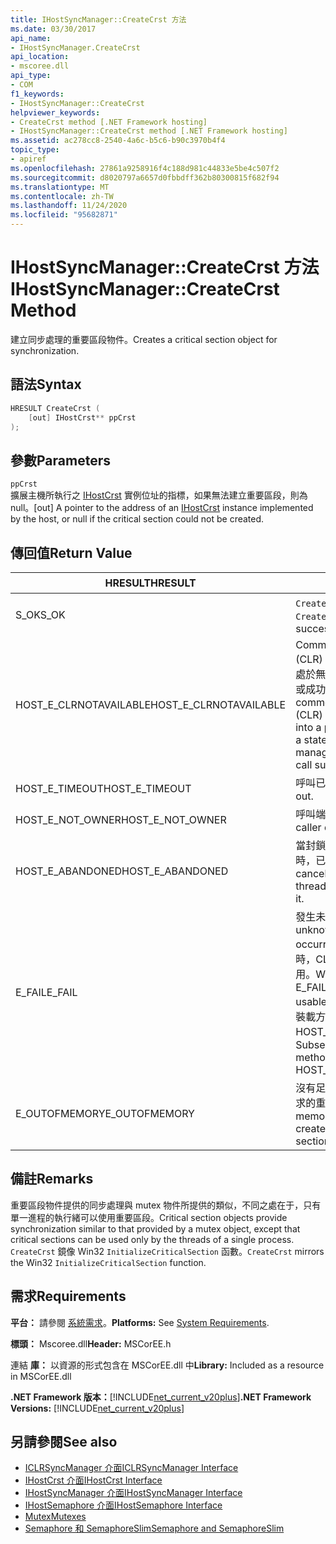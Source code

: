 ```yaml
---
title: IHostSyncManager::CreateCrst 方法
ms.date: 03/30/2017
api_name:
- IHostSyncManager.CreateCrst
api_location:
- mscoree.dll
api_type:
- COM
f1_keywords:
- IHostSyncManager::CreateCrst
helpviewer_keywords:
- CreateCrst method [.NET Framework hosting]
- IHostSyncManager::CreateCrst method [.NET Framework hosting]
ms.assetid: ac278cc8-2540-4a6c-b5c6-b90c3970b4f4
topic_type:
- apiref
ms.openlocfilehash: 27861a9258916f4c188d981c44833e5be4c507f2
ms.sourcegitcommit: d8020797a6657d0fbbdff362b80300815f682f94
ms.translationtype: MT
ms.contentlocale: zh-TW
ms.lasthandoff: 11/24/2020
ms.locfileid: "95682871"
---
```

# <a name="ihostsyncmanagercreatecrst-method"></a><span data-ttu-id="d5734-102">IHostSyncManager::CreateCrst 方法</span><span class="sxs-lookup"><span data-stu-id="d5734-102">IHostSyncManager::CreateCrst Method</span></span>

<span data-ttu-id="d5734-103">建立同步處理的重要區段物件。</span><span class="sxs-lookup"><span data-stu-id="d5734-103">Creates a critical section object for synchronization.</span></span>  
  
## <a name="syntax"></a><span data-ttu-id="d5734-104">語法</span><span class="sxs-lookup"><span data-stu-id="d5734-104">Syntax</span></span>  
  
```cpp  
HRESULT CreateCrst (  
    [out] IHostCrst** ppCrst  
);  
```  
  
## <a name="parameters"></a><span data-ttu-id="d5734-105">參數</span><span class="sxs-lookup"><span data-stu-id="d5734-105">Parameters</span></span>  

 `ppCrst`  
 <span data-ttu-id="d5734-106">擴展主機所執行之 [IHostCrst](ihostcrst-interface.md) 實例位址的指標，如果無法建立重要區段，則為 null。</span><span class="sxs-lookup"><span data-stu-id="d5734-106">[out] A pointer to the address of an [IHostCrst](ihostcrst-interface.md) instance implemented by the host, or null if the critical section could not be created.</span></span>  
  
## <a name="return-value"></a><span data-ttu-id="d5734-107">傳回值</span><span class="sxs-lookup"><span data-stu-id="d5734-107">Return Value</span></span>  
  
|<span data-ttu-id="d5734-108">HRESULT</span><span class="sxs-lookup"><span data-stu-id="d5734-108">HRESULT</span></span>|<span data-ttu-id="d5734-109">描述</span><span class="sxs-lookup"><span data-stu-id="d5734-109">Description</span></span>|  
|-------------|-----------------|  
|<span data-ttu-id="d5734-110">S_OK</span><span class="sxs-lookup"><span data-stu-id="d5734-110">S_OK</span></span>|<span data-ttu-id="d5734-111">`CreateCrst` 傳回成功。</span><span class="sxs-lookup"><span data-stu-id="d5734-111">`CreateCrst` returned successfully.</span></span>|  
|<span data-ttu-id="d5734-112">HOST_E_CLRNOTAVAILABLE</span><span class="sxs-lookup"><span data-stu-id="d5734-112">HOST_E_CLRNOTAVAILABLE</span></span>|<span data-ttu-id="d5734-113">Common language runtime (CLR) 尚未載入至進程，或 CLR 處於無法執行 managed 程式碼或成功處理呼叫的狀態。</span><span class="sxs-lookup"><span data-stu-id="d5734-113">The common language runtime (CLR) has not been loaded into a process, or the CLR is in a state in which it cannot run managed code or process the call successfully.</span></span>|  
|<span data-ttu-id="d5734-114">HOST_E_TIMEOUT</span><span class="sxs-lookup"><span data-stu-id="d5734-114">HOST_E_TIMEOUT</span></span>|<span data-ttu-id="d5734-115">呼叫已超時。</span><span class="sxs-lookup"><span data-stu-id="d5734-115">The call timed out.</span></span>|  
|<span data-ttu-id="d5734-116">HOST_E_NOT_OWNER</span><span class="sxs-lookup"><span data-stu-id="d5734-116">HOST_E_NOT_OWNER</span></span>|<span data-ttu-id="d5734-117">呼叫端沒有擁有鎖定。</span><span class="sxs-lookup"><span data-stu-id="d5734-117">The caller does not own the lock.</span></span>|  
|<span data-ttu-id="d5734-118">HOST_E_ABANDONED</span><span class="sxs-lookup"><span data-stu-id="d5734-118">HOST_E_ABANDONED</span></span>|<span data-ttu-id="d5734-119">當封鎖的執行緒或光纖正在等候時，已取消事件。</span><span class="sxs-lookup"><span data-stu-id="d5734-119">An event was canceled while a blocked thread or fiber was waiting on it.</span></span>|  
|<span data-ttu-id="d5734-120">E_FAIL</span><span class="sxs-lookup"><span data-stu-id="d5734-120">E_FAIL</span></span>|<span data-ttu-id="d5734-121">發生未知的嚴重失敗。</span><span class="sxs-lookup"><span data-stu-id="d5734-121">An unknown catastrophic failure occurred.</span></span> <span data-ttu-id="d5734-122">當方法傳回 E_FAIL 時，CLR 在進程內將無法再使用。</span><span class="sxs-lookup"><span data-stu-id="d5734-122">When a method returns E_FAIL, the CLR is no longer usable within the process.</span></span> <span data-ttu-id="d5734-123">對裝載方法的後續呼叫會傳回 HOST_E_CLRNOTAVAILABLE。</span><span class="sxs-lookup"><span data-stu-id="d5734-123">Subsequent calls to hosting methods return HOST_E_CLRNOTAVAILABLE.</span></span>|  
|<span data-ttu-id="d5734-124">E_OUTOFMEMORY</span><span class="sxs-lookup"><span data-stu-id="d5734-124">E_OUTOFMEMORY</span></span>|<span data-ttu-id="d5734-125">沒有足夠的記憶體可用來建立要求的重要區段。</span><span class="sxs-lookup"><span data-stu-id="d5734-125">Not enough memory was available to create the requested critical section.</span></span>|  
  
## <a name="remarks"></a><span data-ttu-id="d5734-126">備註</span><span class="sxs-lookup"><span data-stu-id="d5734-126">Remarks</span></span>  

 <span data-ttu-id="d5734-127">重要區段物件提供的同步處理與 mutex 物件所提供的類似，不同之處在于，只有單一進程的執行緒可以使用重要區段。</span><span class="sxs-lookup"><span data-stu-id="d5734-127">Critical section objects provide synchronization similar to that provided by a mutex object, except that critical sections can be used only by the threads of a single process.</span></span> <span data-ttu-id="d5734-128">`CreateCrst` 鏡像 Win32 `InitializeCriticalSection` 函數。</span><span class="sxs-lookup"><span data-stu-id="d5734-128">`CreateCrst` mirrors the Win32 `InitializeCriticalSection` function.</span></span>  
  
## <a name="requirements"></a><span data-ttu-id="d5734-129">需求</span><span class="sxs-lookup"><span data-stu-id="d5734-129">Requirements</span></span>  

 <span data-ttu-id="d5734-130">**平台：** 請參閱 [系統需求](../../get-started/system-requirements.md)。</span><span class="sxs-lookup"><span data-stu-id="d5734-130">**Platforms:** See [System Requirements](../../get-started/system-requirements.md).</span></span>  
  
 <span data-ttu-id="d5734-131">**標頭：** Mscoree.dll</span><span class="sxs-lookup"><span data-stu-id="d5734-131">**Header:** MSCorEE.h</span></span>  
  
 <span data-ttu-id="d5734-132">連結 **庫：** 以資源的形式包含在 MSCorEE.dll 中</span><span class="sxs-lookup"><span data-stu-id="d5734-132">**Library:** Included as a resource in MSCorEE.dll</span></span>  
  
 <span data-ttu-id="d5734-133">**.NET Framework 版本：**[!INCLUDE[net_current_v20plus](../../../../includes/net-current-v20plus-md.md)]</span><span class="sxs-lookup"><span data-stu-id="d5734-133">**.NET Framework Versions:** [!INCLUDE[net_current_v20plus](../../../../includes/net-current-v20plus-md.md)]</span></span>  
  
## <a name="see-also"></a><span data-ttu-id="d5734-134">另請參閱</span><span class="sxs-lookup"><span data-stu-id="d5734-134">See also</span></span>

- [<span data-ttu-id="d5734-135">ICLRSyncManager 介面</span><span class="sxs-lookup"><span data-stu-id="d5734-135">ICLRSyncManager Interface</span></span>](iclrsyncmanager-interface.md)
- [<span data-ttu-id="d5734-136">IHostCrst 介面</span><span class="sxs-lookup"><span data-stu-id="d5734-136">IHostCrst Interface</span></span>](ihostcrst-interface.md)
- [<span data-ttu-id="d5734-137">IHostSyncManager 介面</span><span class="sxs-lookup"><span data-stu-id="d5734-137">IHostSyncManager Interface</span></span>](ihostsyncmanager-interface.md)
- [<span data-ttu-id="d5734-138">IHostSemaphore 介面</span><span class="sxs-lookup"><span data-stu-id="d5734-138">IHostSemaphore Interface</span></span>](ihostsemaphore-interface.md)
- [<span data-ttu-id="d5734-139">Mutex</span><span class="sxs-lookup"><span data-stu-id="d5734-139">Mutexes</span></span>](../../../standard/threading/mutexes.md)
- [<span data-ttu-id="d5734-140">Semaphore 和 SemaphoreSlim</span><span class="sxs-lookup"><span data-stu-id="d5734-140">Semaphore and SemaphoreSlim</span></span>](../../../standard/threading/semaphore-and-semaphoreslim.md)
